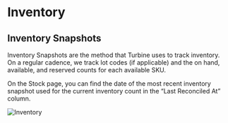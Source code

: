 # Inventory

## Inventory Snapshots 
Inventory Snapshots are the method that Turbine uses to track inventory. On a regular cadence, we track lot codes (if applicable) and the on hand, available, and reserved counts for each available SKU. 

On the Stock page, you can find the date of the most recent inventory snapshot used for the current inventory count in the “Last Reconciled At” column.

![Inventory](../../static/img/inventory.gif)
